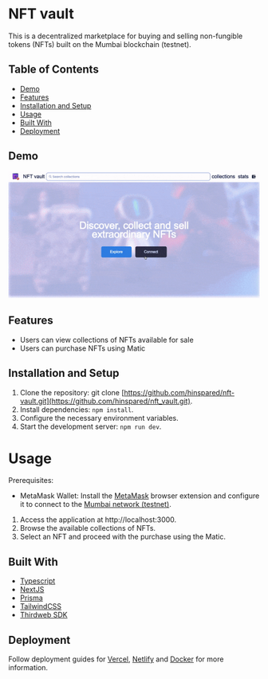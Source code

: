 # NFT vault

This is a decentralized marketplace for buying and selling non-fungible tokens (NFTs) built on the Mumbai blockchain (testnet).

## Table of Contents

- [Demo](#demo)
- [Features](#features)
- [Installation and Setup](#installation-and-setup)
- [Usage](#usage)
- [Built With](#builtwith)
- [Deployment](#deployment)

## Demo <a name="demo"></a>

![Demo](nft_vault_demo.gif)

## Features <a name="features"></a>

- Users can view collections of NFTs available for sale
- Users can purchase NFTs using Matic

## Installation and Setup <a name="installation-and-setup"></a>

1. Clone the repository: git clone [https://github.com/hinspared/nft-vault.git](https://github.com/hinspared/nft_vault.git).
2. Install dependencies: `npm install`.
3. Configure the necessary environment variables.
4. Start the development server: `npm run dev`.

# Usage <a name="usage"></a>

Prerequisites:

- MetaMask Wallet: Install the [MetaMask](https://metamask.io/) browser extension and configure it to connect to the [Mumbai network (testnet)](https://wiki.polygon.technology/docs/develop/metamask/config-polygon-on-metamask).

1. Access the application at http://localhost:3000.
2. Browse the available collections of NFTs.
3. Select an NFT and proceed with the purchase using the Matic.

## Built With <a name="builtwith"></a>

- [Typescript](https://www.typescriptlang.org)
- [NextJS](https://nextjs.org)
- [Prisma](https://prisma.io)
- [TailwindCSS](https://tailwindcss.com)
- [Thirdweb SDK](https://thirdweb.com)

## Deployment <a name="deployment"></a>

Follow deployment guides for [Vercel](https://create.t3.gg/en/deployment/vercel), [Netlify](https://create.t3.gg/en/deployment/netlify) and [Docker](https://create.t3.gg/en/deployment/docker) for more information.
